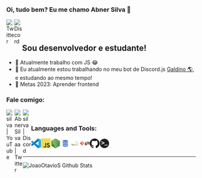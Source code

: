 ### Oi, tudo bem? Eu me chamo Abner Silva 👋

<a href="https://twitter.com/AbnerSilvaaa">
  <img align="left" alt="Twitter" width="21px" src="https://raw.githubusercontent.com/anuraghazra/anuraghazra/master/assets/twitter.svg" />
<a href="https://discordapp.com/users/238458279888420864">
  <img align="left" alt="Discord" width="21px" src="https://raw.githubusercontent.com/anuraghazra/anuraghazra/master/assets/discord-round.svg" />
</a>

<br />
<br />

## Sou desenvolvedor e estudante!

- 🌱 Atualmente trabalho com JS 😂
- 🔭 Eu atualmente estou trabalhando no meu bot de Discord.js [Galdino 🌎](https://galdino.app), e estudando ao mesmo tempo!
- 📌 Metas 2023: Aprender frontend

### Fale comigo:

[<img align="left" alt="silva | YouTube" width="22px" src="https://cdn.jsdelivr.net/npm/simple-icons@v3/icons/youtube.svg" />](https://youtube.com/)
[<img align="left" alt="AbnerSilvaaa | Twitter" width="22px" src="https://cdn.jsdelivr.net/npm/simple-icons@v3/icons/twitter.svg" />](https://twitter.com/)
[<img align="left" alt="silva | Discord" width="22px" src="https://raw.githubusercontent.com/anuraghazra/anuraghazra/master/assets/discord-round.svg" />](https://discordapp.com/users/238458279888420864)

<br />

### Languages and Tools:

<img align="left" alt="VSCode" width="26px" src="https://raw.githubusercontent.com/github/explore/80688e429a7d4ef2fca1e82350fe8e3517d3494d/topics/visual-studio-code/visual-studio-code.png" />
<img align="left" alt="JavaScript" width="26px" src="https://raw.githubusercontent.com/github/explore/80688e429a7d4ef2fca1e82350fe8e3517d3494d/topics/javascript/javascript.png" />
<img align="left" alt="Node.js" width="26px" src="https://raw.githubusercontent.com/github/explore/80688e429a7d4ef2fca1e82350fe8e3517d3494d/topics/nodejs/nodejs.png" />
<img align="left" alt="SQL" width="26px" src="https://raw.githubusercontent.com/github/explore/80688e429a7d4ef2fca1e82350fe8e3517d3494d/topics/sql/sql.png" />
<img align="left" alt="MySQL" width="26px" src="https://raw.githubusercontent.com/github/explore/80688e429a7d4ef2fca1e82350fe8e3517d3494d/topics/mysql/mysql.png" />
<img align="left" alt="Git" width="26px" src="https://raw.githubusercontent.com/github/explore/80688e429a7d4ef2fca1e82350fe8e3517d3494d/topics/git/git.png" />
<img align="left" alt="GitHub" width="26px" src="https://raw.githubusercontent.com/github/explore/78df643247d429f6cc873026c0622819ad797942/topics/github/github.png" />
<img align="left" alt="Terminal" width="26px" src="https://raw.githubusercontent.com/github/explore/80688e429a7d4ef2fca1e82350fe8e3517d3494d/topics/terminal/terminal.png" />

<br />
<br />

---

<img align="left" alt="JoaoOtavioS Github Stats" src="https://github-readme-stats.vercel.app/api?username=vSilva-gb&show_icons=true&hide_border=true" />
